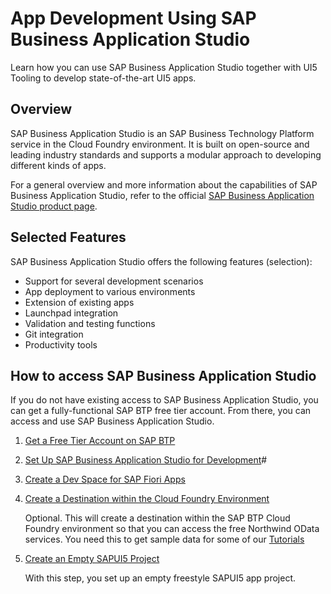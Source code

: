 <!-- loio6bbad66475d040f39df6fbbaabe6f40f -->

# App Development Using SAP Business Application Studio

Learn how you can use SAP Business Application Studio together with UI5 Tooling to develop state-of-the-art UI5 apps.



<a name="loio6bbad66475d040f39df6fbbaabe6f40f__section_w2q_sky_ymb"/>

## Overview

SAP Business Application Studio is an SAP Business Technology Platform service in the Cloud Foundry environment. It is built on open-source and leading industry standards and supports a modular approach to developing different kinds of apps.

For a general overview and more information about the capabilities of SAP Business Application Studio, refer to the official [SAP Business Application Studio product page](https://help.sap.com/viewer/product/SAP%20Business%20Application%20Studio/Cloud/en-US).



<a name="loio6bbad66475d040f39df6fbbaabe6f40f__section_chw_xrb_vmb"/>

## Selected Features

SAP Business Application Studio offers the following features \(selection\):

-   Support for several development scenarios
-   App deployment to various environments
-   Extension of existing apps
-   Launchpad integration
-   Validation and testing functions
-   Git integration
-   Productivity tools



<a name="loio6bbad66475d040f39df6fbbaabe6f40f__section_v1r_lcs_ymb"/>

## How to access SAP Business Application Studio

If you do not have existing access to SAP Business Application Studio, you can get a fully-functional SAP BTP free tier account. From there, you can access and use SAP Business Application Studio.

1.  [Get a Free Tier Account on SAP BTP](https://developers.sap.com/tutorials/hcp-create-trial-account.html)
2.  [Set Up SAP Business Application Studio for Development](https://developers.sap.com/tutorials/appstudio-onboarding.html)\#
3.  [Create a Dev Space for SAP Fiori Apps](https://developers.sap.com/tutorials/appstudio-devspace-fiori-create.html)
4.  [Create a Destination within the Cloud Foundry Environment](https://developers.sap.com/tutorials/cp-cf-create-destination.html)

    Optional. This will create a destination within the SAP BTP Cloud Foundry environment so that you can access the free Northwind OData services. You need this to get sample data for some of our [Tutorials](../03_Get-Started/get-started-setup-tutorials-and-demo-apps-8b49fc1.md)

5.  [Create an Empty SAPUI5 Project](https://developers.sap.com/tutorials/sapui5-101-create-project.html)

    With this step, you set up an empty freestyle SAPUI5 app project.


